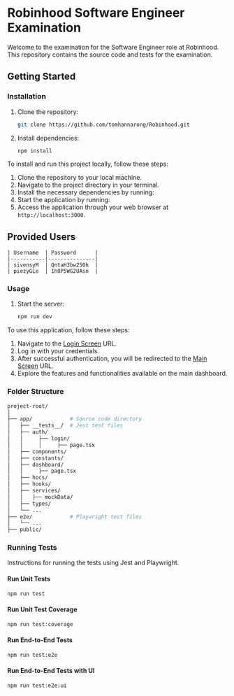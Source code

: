 # Robinhood Software Engineer Examination

Welcome to the examination for the Software Engineer role at Robinhood. This repository contains the source code and tests for the examination.

## Getting Started

### Installation

1. Clone the repository:

   ```bash
   git clone https://github.com/tomhannarong/Robinhood.git

   ```

2. Install dependencies:

   ```bash
   npm install
   ```

To install and run this project locally, follow these steps:

1. Clone the repository to your local machine.
2. Navigate to the project directory in your terminal.
3. Install the necessary dependencies by running:
4. Start the application by running:
5. Access the application through your web browser at `http://localhost:3000`.

## Provided Users

```
| Username  | Password      |
|-----------|---------------|
| sivensyM  | QntaH3bw250h  |
| piezyGLe  | 1hOP5WG2UAsn  |
```

### Usage

1. Start the server:

   ```bash
   npm run dev
   ```

To use this application, follow these steps:

1. Navigate to the [Login Screen](http://localhost:3000/auth/login) URL.
2. Log in with your credentials.
3. After successful authentication, you will be redirected to the [Main Screen](http://localhost:3000/dashboard) URL.
4. Explore the features and functionalities available on the main dashboard.

### Folder Structure

```bash
project-root/
│
├── app/            # Source code directory
│   ├── __tests__/  # Jest test files
│   ├── auth/
│   │     ├── login/
│   │     │     ├── page.tsx
│   ├── components/
│   ├── constants/
│   ├── dashboard/
│   │     ├── page.tsx
│   ├── hocs/
│   ├── hooks/
│   ├── services/
│   │   ├── mockData/
│   ├── types/
│   └── ...
├── e2e/            # Playwright test files
│   └── ...
├── public/
```

### Running Tests

Instructions for running the tests using Jest and Playwright.

#### Run Unit Tests

```bash
npm run test
```

#### Run Unit Test Coverage

```bash
npm run test:coverage
```

#### Run End-to-End Tests

```bash
npm run test:e2e
```

#### Run End-to-End Tests with UI

```bash
npm run test:e2e:ui
```

